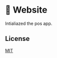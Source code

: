 
# 🏪 Website

Intialiazed the pos app.

## License

[MIT](https://choosealicense.com/licenses/mit/)

